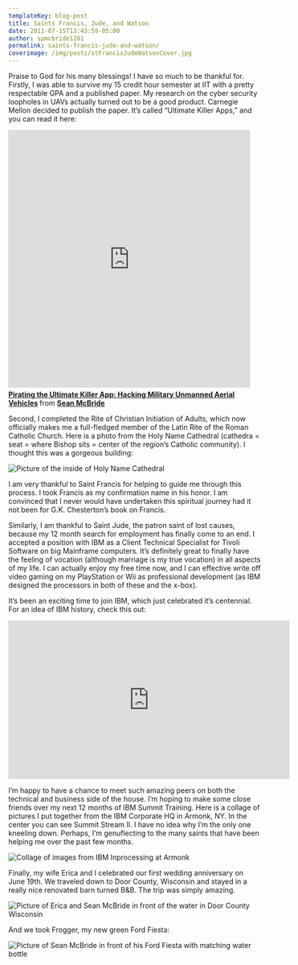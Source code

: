 ```yaml
---
templateKey: blog-post
title: Saints Francis, Jude, and Watson
date: 2011-07-15T13:43:59-05:00 
author: spmcbride1201
permalink: saints-francis-jude-and-watson/
coverimage: /img/posts/stFrancisJudeWatsonCover.jpg
---
```


Praise to God for his many blessings! I have so much to be thankful for. Firstly, I was able to survive my 15 credit hour semester at IIT with a pretty respectable GPA and a published paper. My research on the cyber security loopholes in UAVs actually turned out to be a good product. Carnegie Mellon decided to publish the paper. It’s called “Ultimate Killer Apps,” and you can read it here:

<iframe style="border: 1px solid #CCC; border-width: 1px 1px 0; margin-bottom: 5px;" src="http://www.slideshare.net/slideshow/embed_code/16086522" height="511" width="479" allowfullscreen="" frameborder="0" marginwidth="0" marginheight="0" scrolling="no"></iframe>

<div style="margin-bottom: 5px;"><strong> <a title="Pirating the Ultimate Killer App: Hacking Military Unmanned Aerial Vehicles" href="http://www.slideshare.net/spmcbride1201/pirating-the-ultimate-killer-app-hacking-military-unmanned-aerial-vehicales" target="_blank">Pirating the Ultimate Killer App: Hacking Military Unmanned Aerial Vehicles</a> </strong> from <strong><a href="http://www.slideshare.net/spmcbride1201" target="_blank">Sean McBride</a></strong></div>

Second, I completed the Rite of Christian Initiation of Adults, which now officially makes me a full-fledged member of the Latin Rite of the Roman Catholic Church. Here is a photo from the Holy Name Cathedral (cathedra = seat = where Bishop sits = center of the region’s Catholic community). I thought this was a gorgeous building:

![Picture of the inside of Holy Name Cathedral](/img/posts/2011-03-13%2013.59.44.jpg)

I am very thankful to Saint Francis for helping to guide me through this process. I took Francis as my confirmation name in his honor. I am convinced that I never would have undertaken this spiritual journey had it not been for G.K. Chesterton’s book on Francis.

Similarly, I am thankful to Saint Jude, the patron saint of lost causes, because my 12 month search for employment has finally come to an end. I accepted a position with IBM as a Client Technical Specialist for Tivoli Software on big Mainframe computers. It’s definitely great to finally have the feeling of vocation (although marriage is my true vocation) in all aspects of my life. I can actually enjoy my free time now, and I can effective write off video gaming on my PlayStation or Wii as professional development (as IBM designed the processors in both of these and the x-box).

It’s been an exciting time to join IBM, which just celebrated it’s centennial. For an idea of IBM history, check this out:

<iframe width="560" height="315" src="https://www.youtube.com/embed/aYtY-_Emsig" frameborder="0" allow="autoplay; encrypted-media" allowfullscreen></iframe>

I’m happy to have a chance to meet such amazing peers on both the technical and business side of the house. I’m hoping to make some close friends over my next 12 months of IBM Summit Training. Here is a collage of pictures I put together from the IBM Corporate HQ in Armonk, NY. In the center you can see Summit Stream II. I have no idea why I’m the only one kneeling down. Perhaps, I’m genuflecting to the many saints that have been helping me over the past few months.

![Collage of images from IBM Inprocessing at Armonk](/img/posts/IBM%20Collage.jpg)

Finally, my wife Erica and I celebrated our first wedding anniversary on June 19th. We traveled down to Door County, Wisconsin and stayed in a really nice renovated barn turned B&amp;B. The trip was simply amazing.

![Picture of Erica and Sean McBride in front of the water in Door County Wisconsin](/img/posts/DSC01250.jpg)

And we took Frogger, my new green Ford Fiesta:

![Picture of Sean McBride in front of his Ford Fiesta with matching water bottle](/img/posts/DSC01232.jpg)
